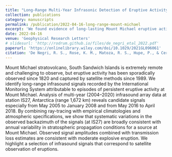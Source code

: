 ```yaml
---
title: "Long‐Range Multi‐Year Infrasonic Detection of Eruptive Activity at Mount Michael Volcano, South Sandwich Islands"
collection: publications
category: manuscripts
permalink: /publication/2022-04-16-long-range-mount-michael
excerpt: 'We found evidence of long-lasting Mount Michael eruptive activity using remote infrasound.'
date: 2022-04-16
venue: 'Geophysical Research Letters'
# slidesurl: 'http://rodrum.github.io/files/de_negri_etal_2022.pdf'
paperurl: 'https://onlinelibrary.wiley.com/doi/10.1029/2021GL096061'
citation: 'De Negri, R. S., Rose, K. M., Matoza, R. S., Hupe, P., & Ceranna, L. (2022). &quot;Long-range multi-year infrasonic detection of eruptive activity at Mount Michael volcano, South Sandwich  Islands.&quot; <i>Geophysical Research Letters</i>, 49, e2021GL096061. https://doi. org/10.1029/2021GL096061'
---
```


Mount Michael stratovolcano, South Sandwich Islands is extremely remote and challenging to observe, but eruptive activity has been sporadically observed since 1820 and captured by satellite methods since 1989. We identify long-range infrasound signals recorded by the International Monitoring System attributable to episodes of persistent eruptive activity at Mount Michael. Analysis of multi-year (2004–2020) infrasound array data at station IS27, Antarctica (range 1,672 km) reveals candidate signals especially from May 2005 to January 2008 and from May 2016 to April 2018. By combining ray-tracing with empirical climatologies and atmospheric specifications, we show that systematic variations in the observed backazimuth of the signals (at IS27) are broadly consistent with annual variability in stratospheric propagation conditions for a source at Mount Michael. Observed signal amplitudes combined with transmission loss estimates are consistent with moderate explosive eruption. We highlight a selection of infrasound signals that correspond to satellite observation of eruptions.